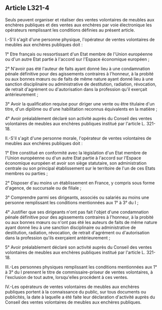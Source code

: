 Article L321-4
----
Seuls peuvent organiser et réaliser des ventes volontaires de meubles aux
enchères publiques et des ventes aux enchères par voie électronique les
opérateurs remplissant les conditions définies au présent article.

I.-S'il s'agit d'une personne physique, l'opérateur de ventes volontaires de
meubles aux enchères publiques doit :

1° Etre français ou ressortissant d'un Etat membre de l'Union européenne ou d'un
autre Etat partie à l'accord sur l'Espace économique européen ;

2° N'avoir pas été l'auteur de faits ayant donné lieu à une condamnation pénale
définitive pour des agissements contraires à l'honneur, à la probité ou aux
bonnes mœurs ou de faits de même nature ayant donné lieu à une sanction
disciplinaire ou administrative de destitution, radiation, révocation, de
retrait d'agrément ou d'autorisation dans la profession qu'il exerçait
antérieurement ;

3° Avoir la qualification requise pour diriger une vente ou être titulaire d'un
titre, d'un diplôme ou d'une habilitation reconnus équivalents en la matière ;

4° Avoir préalablement déclaré son activité auprès du Conseil des ventes
volontaires de meubles aux enchères publiques institué par l'article L. 321-18.

II.-S'il s'agit d'une personne morale, l'opérateur de ventes volontaires de
meubles aux enchères publiques doit :

1° Etre constitué en conformité avec la législation d'un Etat membre de l'Union
européenne ou d'un autre Etat partie à l'accord sur l'Espace économique européen
et avoir son siège statutaire, son administration centrale ou son principal
établissement sur le territoire de l'un de ces Etats membres ou parties ;

2° Disposer d'au moins un établissement en France, y compris sous forme
d'agence, de succursale ou de filiale ;

3° Comprendre parmi ses dirigeants, associés ou salariés au moins une personne
remplissant les conditions mentionnées aux 1° à 3° du I ;

4° Justifier que ses dirigeants n'ont pas fait l'objet d'une condamnation pénale
définitive pour des agissements contraires à l'honneur, à la probité ou aux
bonnes mœurs ou n'ont pas été les auteurs de faits de même nature ayant donné
lieu à une sanction disciplinaire ou administrative de destitution, radiation,
révocation, de retrait d'agrément ou d'autorisation dans la profession qu'ils
exerçaient antérieurement ;

5° Avoir préalablement déclaré son activité auprès du Conseil des ventes
volontaires de meubles aux enchères publiques institué par l'article L. 321-18.

III.-Les personnes physiques remplissant les conditions mentionnées aux 1° à 3°
du I prennent le titre de commissaire-priseur de ventes volontaires, à
l'exclusion de tout autre, lorsqu'elles procèdent à ces ventes.

IV.-Les opérateurs de ventes volontaires de meubles aux enchères publiques
portent à la connaissance du public, sur tous documents ou publicités, la date à
laquelle a été faite leur déclaration d'activité auprès du Conseil des ventes
volontaires de meubles aux enchères publiques.
